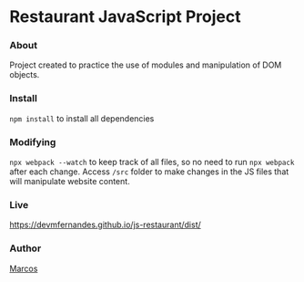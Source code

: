 # Restaurant JavaScript Project

### About
Project created to practice the use of modules and manipulation of DOM objects.

### Install
`npm install` to install all dependencies

### Modifying
`npx webpack --watch` to keep track of all files, so no need to run `npx webpack` after each change.
Access `/src` folder to make changes in the JS files that will manipulate website content.

### Live
https://devmfernandes.github.io/js-restaurant/dist/

### Author
[Marcos](https://github.com/DevMFernandes)